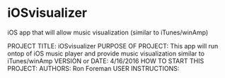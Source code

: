 # iOSvisualizer
iOS app that will allow music visualization (similar to iTunes/winAmp) 

PROJECT TITLE: iOSvisualizer
PURPOSE OF PROJECT: This app will run ontop of iOS music player and provide music visualization similar to iTunes/winAmp
VERSION or DATE: 4/16/2016
HOW TO START THIS PROJECT:
AUTHORS: Ron Foreman
USER INSTRUCTIONS:
